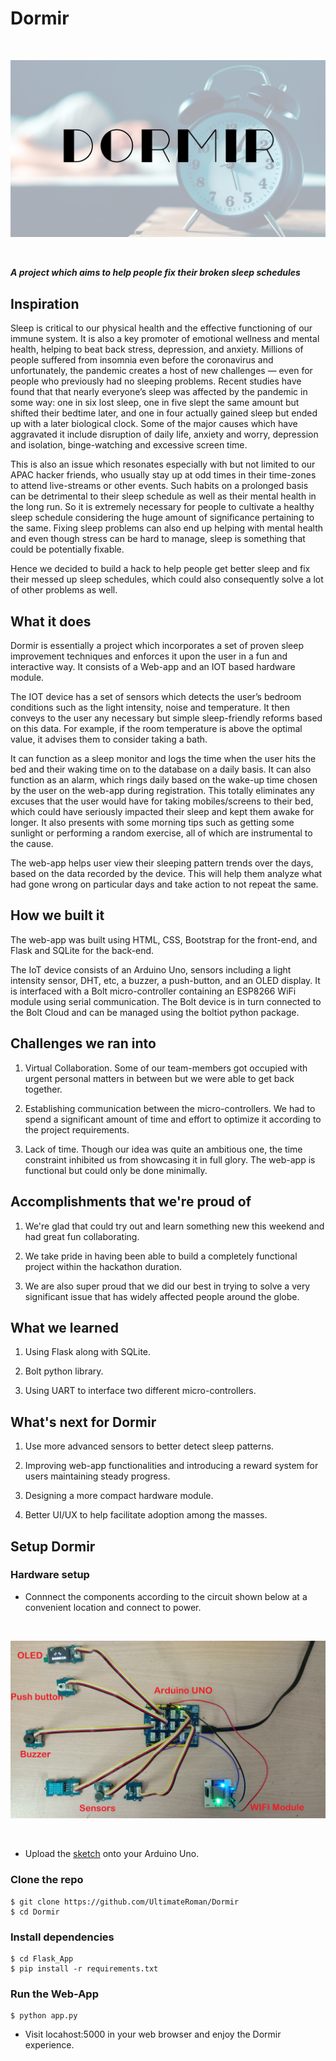 # Dormir
<br/>

![mainpic](Poster.png?raw=true)

<br/>




<b><i>A project which aims to help people fix their broken sleep schedules</i></b>

## Inspiration

Sleep is critical to our physical health and the effective functioning of our immune system. It is also a key promoter of emotional wellness and mental health, helping to beat back stress, depression, and anxiety. Millions of people suffered from insomnia even before the coronavirus and unfortunately, the pandemic creates a host of new challenges — even for people who previously had no sleeping problems. Recent studies have found that that nearly everyone’s sleep was affected by the pandemic in some way: one in six lost sleep, one in five slept the same amount but shifted their bedtime later, and one in four actually gained sleep but ended up with a later biological clock. Some of the major causes which have aggravated it include disruption of daily life, anxiety and worry, depression and isolation, binge-watching and excessive screen time.  

This is also an issue which resonates especially with but not limited to our APAC hacker friends, who usually stay up at odd times in their time-zones to attend live-streams or other events. Such habits on a prolonged basis can be detrimental to their sleep schedule as well as their mental health in the long run.
So it is extremely necessary for people to cultivate a healthy sleep schedule considering the huge amount of significance pertaining to the same.  Fixing sleep problems can also end up helping with mental health and even though stress can be hard to manage, sleep is something that could be potentially fixable. 

Hence we decided to build a hack to help people get better sleep and fix their messed up sleep schedules, which could also consequently solve a lot of other problems as well.

## What it does

Dormir is essentially a project which incorporates a set of proven sleep improvement techniques and enforces it upon the user in a fun and interactive way. It consists of a Web-app and an IOT based hardware module.

The IOT device has a set of sensors which detects the user’s bedroom conditions such as the light intensity, noise and temperature. It then conveys to the user any necessary but simple sleep-friendly reforms based on this data. For example, if the room temperature is above the optimal value, it advises them to consider taking a bath. 

It can function as a sleep monitor and logs the time when the user hits the bed and their waking time on to the database on a daily basis. It can also function as an alarm, which rings daily based on the wake-up time chosen by the user on the web-app during registration. This totally eliminates any excuses that the user would have for taking mobiles/screens to their bed, which could have seriously impacted their sleep and kept them awake for longer. It also presents with some morning tips such as getting some sunlight or performing a random exercise, all of which are instrumental to the cause.

The web-app helps user view their sleeping pattern trends over the days, based on the data recorded by the device. This will help them analyze what had gone wrong on particular days and take action to not repeat the same.

## How we built it

The web-app was built using HTML, CSS, Bootstrap for the front-end, and Flask and SQLite for the back-end.

 The IoT device consists of an Arduino Uno, sensors including a light intensity sensor, DHT, etc, a buzzer, a push-button, and an OLED display. It is interfaced with a Bolt micro-controller containing an ESP8266 WiFi module using serial communication. The Bolt device is in turn connected to the Bolt Cloud and can be managed using the boltiot python package.

## Challenges we ran into

1. Virtual Collaboration. Some of our team-members got occupied with urgent personal matters in between but we were able to get back together.

2. Establishing communication between the micro-controllers. We had to spend a significant amount of time and effort to optimize it according to the project requirements.

3. Lack of time. Though our idea was quite an ambitious one, the time constraint inhibited us from showcasing it in full glory. The web-app is functional but could only be done minimally.

## Accomplishments that we're proud of

1. We're glad that could try out and learn something new this weekend and had great fun collaborating.

2. We take pride in having been able to build a completely functional project within the hackathon duration.

3. We are also super proud that we did our best in trying to solve a very significant issue that has widely affected people around the globe.

## What we learned

1. Using Flask along with SQLite.

2. Bolt python library.

3. Using UART to interface two different micro-controllers.

## What's next for Dormir

1. Use more advanced sensors to better detect sleep patterns.

2. Improving web-app functionalities and introducing a reward system for users maintaining steady progress.

3. Designing a more compact hardware module.

3. Better UI/UX to help facilitate adoption among the masses.



## Setup Dormir

### Hardware setup

- Connnect the components according to the circuit shown below at a convenient location and connect to power.

 <br />
 
![circuit](Hardware/Module.jpg?raw=true)

<br/>

- Upload the [sketch](Hardware/sketch/sketch.ino) onto your Arduino Uno.


### Clone the repo

```
$ git clone https://github.com/UltimateRoman/Dormir
$ cd Dormir
```

### Install dependencies

```
$ cd Flask_App
$ pip install -r requirements.txt
```
### Run the Web-App

```
$ python app.py
```

- Visit locahost:5000 in your web browser and enjoy the Dormir experience.
